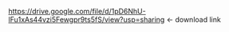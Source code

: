 https://drive.google.com/file/d/1pD6NhU-lFu1xAs44vzi5Fewgpr9ts5fS/view?usp=sharing <- download link
